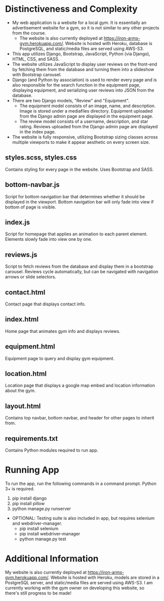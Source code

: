 # Distinctiveness and Complexity
- My web application is a website for a local gym. It is essentially an advertisement website for a gym, so it is not similar to any other projects from the course.
  - The website is also currently deployed at https://iron-arms-gym.herokuapp.com/. Website is hosted with Heroku, database is PostgreSQL, and static/media files are served using AWS-S3.
- This app utilizes Django, Bootstrap, JavaScript, Python (via Django), HTML, CSS, and SASS.
- The website utilizes JavaScript to display user reviews on the front-end by fetching them from the database and turning them into a slideshow with Bootstrap carousel.
- Django (and Python by association) is used to render every page and is also responsible for the search function in the equipment page, displaying equipment, and serializing user reviews into JSON from the database.
- There are two Django models, "Review" and "Equipment". 
  - The equipment model consists of an image, name, and description. Image is stored under a mediafiles directory. Equipment uploaded from the Django admin page are displayed in the equipment page.
  - The review model consists of a username, description, and star rating. Reviews uploaded from the Django admin page are displayed in the index page.
- The website is fully responsive, utilizing Bootstrap sizing classes across multiple viewports to make it appear aesthetic on every screen size.

## styles.scss, styles.css
Contains styling for every page in the website. Uses Bootstrap and SASS.

## bottom-navbar.js
Script for bottom navigation bar that determines whether it should be displayed in the viewport.
Bottom navigation bar will only fade into view if bottom of page is visible.

## index.js
Script for homepage that applies an animation to each parent element.
Elements slowly fade into view one by one.

## reviews.js
Script to fetch reviews from the database and display them in a bootstrap carousel.
Reviews cycle automatically, but can be navigated with navigation arrows or slide selectors.

## contact.html
Contact page that displays contact info.

## index.html
Home page that animates gym info and displays reviews.

## equipment.html
Equipment page to query and display gym equipment.

## location.html
Location page that displays a google map embed and location information about the gym.

## layout.html
Contains top navbar, bottom navbar, and header for other pages to inherit from.

## requirements.txt
Contains Python modules required to run app.

# Running App
To run the app, run the following commands in a command prompt. Python 3+ is required.
1. pip install django
2. pip install pillow
3. python manage.py runserver
- OPTIONAL: Testing suite is also included in app, but requires selenium and webdriver-manager.
  - pip install selenium
  - pip install webdriver-manager
  - python manage.py test

# Additional Information
My website is also currently deployed at https://iron-arms-gym.herokuapp.com/. Website is hosted with Heroku, models are stored in a PostgreSQL server, and static/media files are served using AWS-S3. I am currently working with the gym owner on developing this website, so there's still progress to be made!
